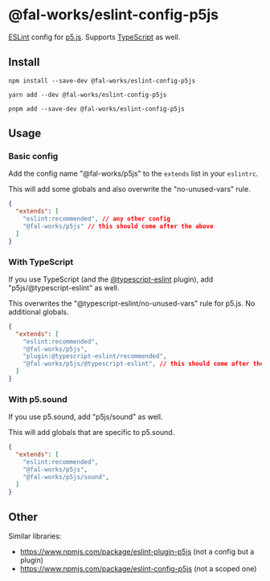 # @fal-works/eslint-config-p5js

[ESLint](https://eslint.org/) config for [p5.js](https://p5js.org/).
Supports [TypeScript](https://www.typescriptlang.org/) as well.

## Install

```shell
npm install --save-dev @fal-works/eslint-config-p5js
```

```shell
yarn add --dev @fal-works/eslint-config-p5js
```

```shell
pnpm add --save-dev @fal-works/eslint-config-p5js
```

## Usage

### Basic config

Add the config name "@fal-works/p5js" to the `extends` list in your `eslintrc`.

This will add some globals and also overwrite the "no-unused-vars" rule.

```json
{
  "extends": [
    "eslint:recommended", // any other config
    "@fal-works/p5js" // this should come after the above
  ]
}
```

### With TypeScript

If you use TypeScript (and the [@typescript-eslint](https://github.com/typescript-eslint/typescript-eslint) plugin), add "p5js/@typescript-eslint" as well.

This overwrites the "@typescript-eslint/no-unused-vars" rule for p5.js. No additional globals.

```json
{
  "extends": [
    "eslint:recommended",
    "@fal-works/p5js",
    "plugin:@typescript-eslint/recommended",
    "@fal-works/p5js/@typescript-eslint", // this should come after the above
  ]
}
```

### With p5.sound

If you use p5.sound, add "p5js/sound" as well.

This will add globals that are specific to p5.sound.

```json
{
  "extends": [
    "eslint:recommended",
    "@fal-works/p5js",
    "@fal-works/p5js/sound",
  ]
}
```


## Other

Similar libraries:

- <https://www.npmjs.com/package/eslint-plugin-p5js> (not a config but a plugin)
- <https://www.npmjs.com/package/eslint-config-p5js> (not a scoped one)
